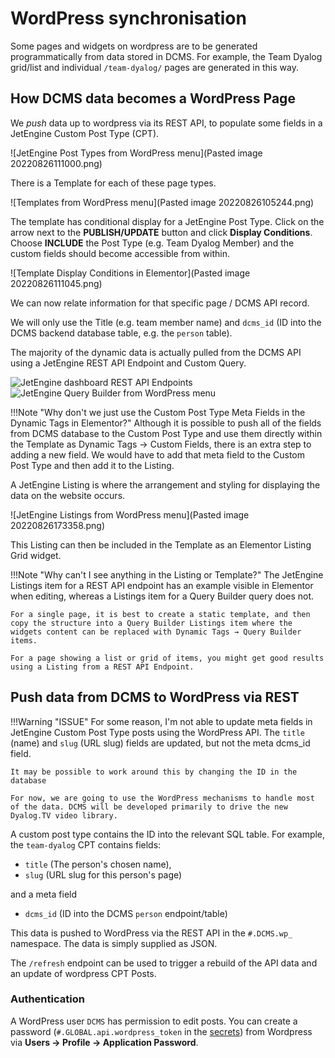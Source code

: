 # WordPress synchronisation
Some pages and widgets on wordpress are to be generated programmatically from data stored in DCMS. For example, the Team Dyalog grid/list and individual `/team-dyalog/` pages are generated in this way.

## How DCMS data becomes a WordPress Page
We *push* data up to wordpress via its REST API, to populate some fields in a JetEngine Custom Post Type (CPT). 

![JetEngine Post Types from WordPress menu](Pasted image 20220826111000.png)

There is a Template for each of these page types.

![Templates from WordPress menu](Pasted image 20220826105244.png)

The template has conditional display for a JetEngine Post Type. Click on the arrow next to the **PUBLISH/UPDATE** button and click **Display Conditions**. Choose **INCLUDE** the Post Type (e.g. Team Dyalog Member) and the custom fields should become accessible from within. 

![Template Display Conditions in Elementor](Pasted image 20220826111045.png)

We can now relate information for that specific page / DCMS API record. 

We will only use the Title (e.g. team member name) and `dcms_id` (ID into the DCMS backend database table, e.g. the `person` table).

The majority of the dynamic data is actually pulled from the DCMS API using a JetEngine REST API Endpoint and Custom Query.

<div class="inline-img">
    <img alt="JetEngine dashboard REST API Endpoints" src="../Pasted image 20220826173203.png" />
    <img alt="JetEngine Query Builder from WordPress menu" src="../Pasted image 20220826173228.png" />
</div>

!!!Note "Why don't we just use the Custom Post Type Meta Fields in the Dynamic Tags in Elementor?"
    Although it is possible to push all of the fields from DCMS database to the Custom Post Type and use them directly within the Template as Dynamic Tags → Custom Fields, there is an extra step to adding a new field. We would have to add that meta field to the Custom Post Type and then add it to the Listing.

A JetEngine Listing is where the arrangement and styling for displaying the data on the website occurs.

![JetEngine Listings from WordPress menu](Pasted image 20220826173358.png)

This Listing can then be included in the Template as an Elementor Listing Grid widget.

!!!Note "Why can't I see anything in the Listing or Template?"
    The JetEngine Listings item for a REST API endpoint has an example visible in Elementor when editing, whereas a Listings item for a Query Builder query does not.

    For a single page, it is best to create a static template, and then copy the structure into a Query Builder Listings item where the widgets content can be replaced with Dynamic Tags → Query Builder items.

    For a page showing a list or grid of items, you might get good results using a Listing from a REST API Endpoint.

## Push data from DCMS to WordPress via REST
!!!Warning "ISSUE"
	For some reason, I'm not able to update meta fields in JetEngine Custom Post Type posts using the WordPress API. The `title` (name) and `slug` (URL slug) fields are updated, but not the meta dcms_id field.

	It may be possible to work around this by changing the ID in the database

	For now, we are going to use the WordPress mechanisms to handle most of the data. DCMS will be developed primarily to drive the new Dyalog.TV video library.

A custom post type contains the ID into the relevant SQL table. For example, the `team-dyalog` CPT contains fields:

- `title` (The person's chosen name), 
- `slug` (URL slug for this person's page)

and a meta field

- `dcms_id` (ID into the DCMS `person` endpoint/table)

This data is pushed to WordPress via the REST API in the `#.DCMS.wp_` namespace. The data is simply supplied as JSON.

The `/refresh` endpoint can be used to trigger a rebuild of the API data and an update of wordpress CPT Posts. 

### Authentication
A WordPress user `DCMS` has permission to edit posts. You can create a password (`#.GLOBAL.api.wordpress_token` in the [secrets](secrets.md)) from Wordpress via **Users → Profile → Application Password**.


